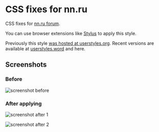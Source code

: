 CSS fixes for nn.ru
===================

CSS fixes for [nn.ru forum](https://www.nn.ru/community/techno/tech/).

You can use browser extensions like [Stylus](https://github.com/openstyles/stylus) to apply this style.

Previously this style [was hosted at userstyles.org](https://userstyles.org/styles/69825/theme). Recent versions are available at [userstyles.word](https://userstyles.world/style/2500/nn-ru-forum-style-fix) and here.

Screenshots
-----------

### Before ###

![screenshot before](https://telegra.ph/file/00326bf701b7240544ae1.png)

### After applying ###

![screenshot after 1](https://telegra.ph/file/c41b1b78da7ea3450fd81.png)

![screenshot after 2](https://telegra.ph/file/be22fc4ec5c14abea8990.png)
